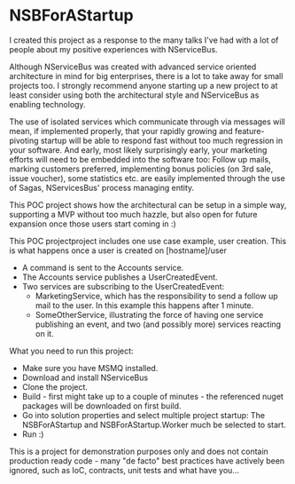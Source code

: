 NSBForAStartup
==============
I created this project as a response to the many talks I've had with a lot of people about my positive experiences with NServiceBus. 

Although NServiceBus was created with advanced service oriented architecture in mind for big enterprises, there is a lot to take away for small projects too. I strongly recommend anyone starting up a new project to at least consider using both the architectural style and NServiceBus as enabling technology. 

The use of isolated services which communicate through via messages will mean, if implemented properly, that your rapidly growing and feature-pivoting startup will be able to respond fast without too much regression in your software. 
And early, most likely surprisingly early, your marketing efforts will need to be embedded into the software too: Follow up mails, marking customers preferred, implementing bonus policies (on 3rd sale, issue voucher), some statistics etc. are easily implemented through the use of Sagas, NServicesBus' process managing entity.

This POC project shows how the architectural can be setup in a simple way, supporting a MVP without too much hazzle, but also open for future expansion once those users start coming in :)

This POC projectproject includes one use case example, user creation. This is what happens once a user is created on [hostname]/user 

* A command is sent to the Accounts service.
* The Accounts service publishes a UserCreatedEvent.
* Two services are subscribing to the UserCreatedEvent:
  * MarketingService, which has the responsibility to send a follow up mail to the user. In this example this happens after 1 minute.
  * SomeOtherService, illustrating the force of having one service publishing an event, and two (and possibly more) services reacting on it.

What you need to run this project:

* Make sure you have MSMQ installed.
* Download and install NServiceBus
* Clone the project.
* Build - first might take up to a couple of minutes - the referenced nuget packages will be downloaded on first build.
* Go into solution properties and select multiple project startup: The NSBForAStartup and NSBForAStartup.Worker much be selected to start.
* Run :)

This is a project for demonstration purposes only and does not contain production ready code - many "de facto" best practices have actively been ignored, such as IoC, contracts, unit tests and what have you... 
